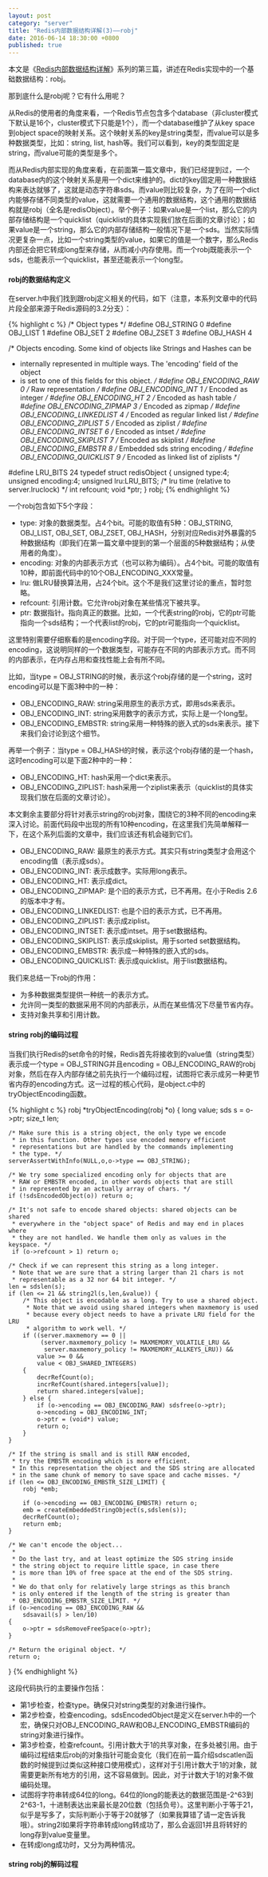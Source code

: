```yaml
---
layout: post
category: "server"
title: "Redis内部数据结构详解(3)——robj"
date: 2016-06-14 18:30:00 +0800
published: true
---
```


本文是《[Redis内部数据结构详解](/posts/blog-redis-dict.html)》系列的第三篇，讲述在Redis实现中的一个基础数据结构：robj。

那到底什么是robj呢？它有什么用呢？

<!--more-->

从Redis的使用者的角度来看，一个Redis节点包含多个database（非cluster模式下默认是16个，cluster模式下只能是1个），而一个database维护了从key space到object space的映射关系。这个映射关系的key是string类型，而value可以是多种数据类型，比如：string, list, hash等。我们可以看到，key的类型固定是string，而value可能的类型是多个。

而从Redis内部实现的角度来看，在前面第一篇文章中，我们已经提到过，一个database内的这个映射关系是用一个dict来维护的。dict的key固定用一种数据结构来表达就够了，这就是动态字符串sds。而value则比较复杂，为了在同一个dict内能够存储不同类型的value，这就需要一个通用的数据结构，这个通用的数据结构就是robj（全名是redisObject）。举个例子：如果value是一个list，那么它的内部存储结构是一个quicklist（quicklist的具体实现我们放在后面的文章讨论）；如果value是一个string，那么它的内部存储结构一般情况下是一个sds。当然实际情况更复杂一点，比如一个string类型的value，如果它的值是一个数字，那么Redis内部还会把它转成long型来存储，从而减小内存使用。而一个robj既能表示一个sds，也能表示一个quicklist，甚至还能表示一个long型。

#### robj的数据结构定义

在server.h中我们找到跟robj定义相关的代码，如下（注意，本系列文章中的代码片段全部来源于Redis源码的3.2分支）：

{% highlight c %}
/* Object types */
#define OBJ_STRING 0
#define OBJ_LIST 1
#define OBJ_SET 2
#define OBJ_ZSET 3
#define OBJ_HASH 4

/* Objects encoding. Some kind of objects like Strings and Hashes can be
 * internally represented in multiple ways. The 'encoding' field of the object
 * is set to one of this fields for this object. */
#define OBJ_ENCODING_RAW 0     /* Raw representation */
#define OBJ_ENCODING_INT 1     /* Encoded as integer */
#define OBJ_ENCODING_HT 2      /* Encoded as hash table */
#define OBJ_ENCODING_ZIPMAP 3  /* Encoded as zipmap */
#define OBJ_ENCODING_LINKEDLIST 4 /* Encoded as regular linked list */
#define OBJ_ENCODING_ZIPLIST 5 /* Encoded as ziplist */
#define OBJ_ENCODING_INTSET 6  /* Encoded as intset */
#define OBJ_ENCODING_SKIPLIST 7  /* Encoded as skiplist */
#define OBJ_ENCODING_EMBSTR 8  /* Embedded sds string encoding */
#define OBJ_ENCODING_QUICKLIST 9 /* Encoded as linked list of ziplists */

#define LRU_BITS 24
typedef struct redisObject {
    unsigned type:4;
    unsigned encoding:4;
    unsigned lru:LRU_BITS; /* lru time (relative to server.lruclock) */
    int refcount;
    void *ptr;
} robj;
{% endhighlight %}

一个robj包含如下5个字段：

* type: 对象的数据类型。占4个bit。可能的取值有5种：OBJ_STRING, OBJ_LIST, OBJ_SET, OBJ_ZSET, OBJ_HASH，分别对应Redis对外暴露的5种数据结构（即我们在第一篇文章中提到的第一个层面的5种数据结构；从使用者的角度）。
* encoding: 对象的内部表示方式（也可以称为编码）。占4个bit。可能的取值有10种，即前面代码中的10个OBJ_ENCODING_XXX常量。
* lru: 做LRU替换算法用，占24个bit。这个不是我们这里讨论的重点，暂时忽略。
* refcount: 引用计数。它允许robj对象在某些情况下被共享。
* ptr: 数据指针。指向真正的数据。比如，一个代表string的robj，它的ptr可能指向一个sds结构；一个代表list的robj，它的ptr可能指向一个quicklist。

这里特别需要仔细察看的是encoding字段。对于同一个type，还可能对应不同的encoding，这说明同样的一个数据类型，可能存在不同的内部表示方式。而不同的内部表示，在内存占用和查找性能上会有所不同。

比如，当type = OBJ_STRING的时候，表示这个robj存储的是一个string，这时encoding可以是下面3种中的一种：

* OBJ_ENCODING_RAW: string采用原生的表示方式，即用sds来表示。
* OBJ_ENCODING_INT: string采用数字的表示方式，实际上是一个long型。
* OBJ_ENCODING_EMBSTR: string采用一种特殊的嵌入式的sds来表示。接下来我们会讨论到这个细节。

再举一个例子：当type = OBJ_HASH的时候，表示这个robj存储的是一个hash，这时encoding可以是下面2种中的一种：

* OBJ_ENCODING_HT: hash采用一个dict来表示。
* OBJ_ENCODING_ZIPLIST: hash采用一个ziplist来表示（quicklist的具体实现我们放在后面的文章讨论）。

本文剩余主要部分将针对表示string的robj对象，围绕它的3种不同的encoding来深入讨论。前面代码段中出现的所有10种encoding，在这里我们先简单解释一下，在这个系列后面的文章中，我们应该还有机会碰到它们。

* OBJ_ENCODING_RAW: 最原生的表示方式。其实只有string类型才会用这个encoding值（表示成sds）。
* OBJ_ENCODING_INT: 表示成数字。实际用long表示。
* OBJ_ENCODING_HT: 表示成dict。
* OBJ_ENCODING_ZIPMAP: 是个旧的表示方式，已不再用。在小于Redis 2.6的版本中才有。
* OBJ_ENCODING_LINKEDLIST: 也是个旧的表示方式，已不再用。
* OBJ_ENCODING_ZIPLIST: 表示成ziplist。
* OBJ_ENCODING_INTSET: 表示成intset。用于set数据结构。
* OBJ_ENCODING_SKIPLIST: 表示成skiplist。用于sorted set数据结构。
* OBJ_ENCODING_EMBSTR: 表示成一种特殊的嵌入式的sds。
* OBJ_ENCODING_QUICKLIST: 表示成quicklist。用于list数据结构。

我们来总结一下robj的作用：

* 为多种数据类型提供一种统一的表示方式。
* 允许同一类型的数据采用不同的内部表示，从而在某些情况下尽量节省内存。
* 支持对象共享和引用计数。

#### string robj的编码过程

当我们执行Redis的set命令的时候，Redis首先将接收到的value值（string类型）表示成一个type = OBJ_STRING并且encoding = OBJ_ENCODING_RAW的robj对象，然后在存入内部存储之前先执行一个编码过程，试图将它表示成另一种更节省内存的encoding方式。这一过程的核心代码，是object.c中的tryObjectEncoding函数。


{% highlight c %}
robj *tryObjectEncoding(robj *o) {
    long value;
    sds s = o->ptr;
    size_t len;

    /* Make sure this is a string object, the only type we encode
     * in this function. Other types use encoded memory efficient
     * representations but are handled by the commands implementing
     * the type. */
    serverAssertWithInfo(NULL,o,o->type == OBJ_STRING);

    /* We try some specialized encoding only for objects that are
     * RAW or EMBSTR encoded, in other words objects that are still
     * in represented by an actually array of chars. */
    if (!sdsEncodedObject(o)) return o;

    /* It's not safe to encode shared objects: shared objects can be shared
     * everywhere in the "object space" of Redis and may end in places where
     * they are not handled. We handle them only as values in the keyspace. */
     if (o->refcount > 1) return o;

    /* Check if we can represent this string as a long integer.
     * Note that we are sure that a string larger than 21 chars is not
     * representable as a 32 nor 64 bit integer. */
    len = sdslen(s);
    if (len <= 21 && string2l(s,len,&value)) {
        /* This object is encodable as a long. Try to use a shared object.
         * Note that we avoid using shared integers when maxmemory is used
         * because every object needs to have a private LRU field for the LRU
         * algorithm to work well. */
        if ((server.maxmemory == 0 ||
             (server.maxmemory_policy != MAXMEMORY_VOLATILE_LRU &&
              server.maxmemory_policy != MAXMEMORY_ALLKEYS_LRU)) &&
            value >= 0 &&
            value < OBJ_SHARED_INTEGERS)
        {
            decrRefCount(o);
            incrRefCount(shared.integers[value]);
            return shared.integers[value];
        } else {
            if (o->encoding == OBJ_ENCODING_RAW) sdsfree(o->ptr);
            o->encoding = OBJ_ENCODING_INT;
            o->ptr = (void*) value;
            return o;
        }
    }

    /* If the string is small and is still RAW encoded,
     * try the EMBSTR encoding which is more efficient.
     * In this representation the object and the SDS string are allocated
     * in the same chunk of memory to save space and cache misses. */
    if (len <= OBJ_ENCODING_EMBSTR_SIZE_LIMIT) {
        robj *emb;

        if (o->encoding == OBJ_ENCODING_EMBSTR) return o;
        emb = createEmbeddedStringObject(s,sdslen(s));
        decrRefCount(o);
        return emb;
    }

    /* We can't encode the object...
     *
     * Do the last try, and at least optimize the SDS string inside
     * the string object to require little space, in case there
     * is more than 10% of free space at the end of the SDS string.
     *
     * We do that only for relatively large strings as this branch
     * is only entered if the length of the string is greater than
     * OBJ_ENCODING_EMBSTR_SIZE_LIMIT. */
    if (o->encoding == OBJ_ENCODING_RAW &&
        sdsavail(s) > len/10)
    {
        o->ptr = sdsRemoveFreeSpace(o->ptr);
    }

    /* Return the original object. */
    return o;
}
{% endhighlight %}

这段代码执行的主要操作包括：

* 第1步检查，检查type。确保只对string类型的对象进行操作。
* 第2步检查，检查encoding。sdsEncodedObject是定义在server.h中的一个宏，确保只对OBJ_ENCODING_RAW和OBJ_ENCODING_EMBSTR编码的string对象进行操作。
* 第3步检查，检查refcount。引用计数大于1的共享对象，在多处被引用。由于编码过程结束后robj的对象指针可能会变化（我们在前一篇介绍sdscatlen函数的时候提到过类似这种接口使用模式），这样对于引用计数大于1的对象，就需要更新所有地方的引用，这不容易做到。因此，对于计数大于1的对象不做编码处理。
* 试图将字符串转成64位的long。64位的long的能表达的数据范围是-2^63到2^63-1，十进制表达出来最长是20位数（包括负号）。这里判断小于等于21，似乎是写多了，实际判断小于等于20就够了（如果我算错了请一定告诉我哦）。string2l如果将字符串转成long转成功了，那么会返回1并且将转好的long存到value变量里。
* 在转成long成功时，又分为两种情况。


#### string robj的解码过程

